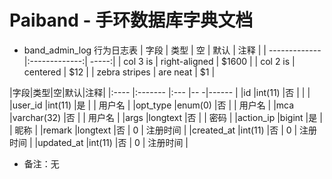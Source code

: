 # Paiband - 手环数据库字典文档
-  band_admin_log  行为日志表
| 字段          | 类型           | 空  | 默认  | 注释  |
| ------------- |:-------------:| -----:|
| col 3 is      | right-aligned | $1600 |
| col 2 is      | centered      |   $12 |
| zebra stripes | are neat      |    $1 |

|字段|类型|空|默认|注释|
|:----    |:-------    |:--- |-- -|------      |
|id      |int(11)     |否   |    |             |
|user_id |int(11) |是   |    |   用户名    |
|opt_type |enum(0) |否   |    |   用户名    |
|mca |varchar(32) |否   |    |   用户名    |
|args |longtext |否   |    |   密码      |
|action_ip     |bigint |是   |    |    昵称     |
|remark |longtext     |否   | 0  |   注册时间  |
|created_at |int(11)     |否   | 0  |   注册时间  |
|updated_at |int(11)     |否   | 0  |   注册时间  |
- 备注：无